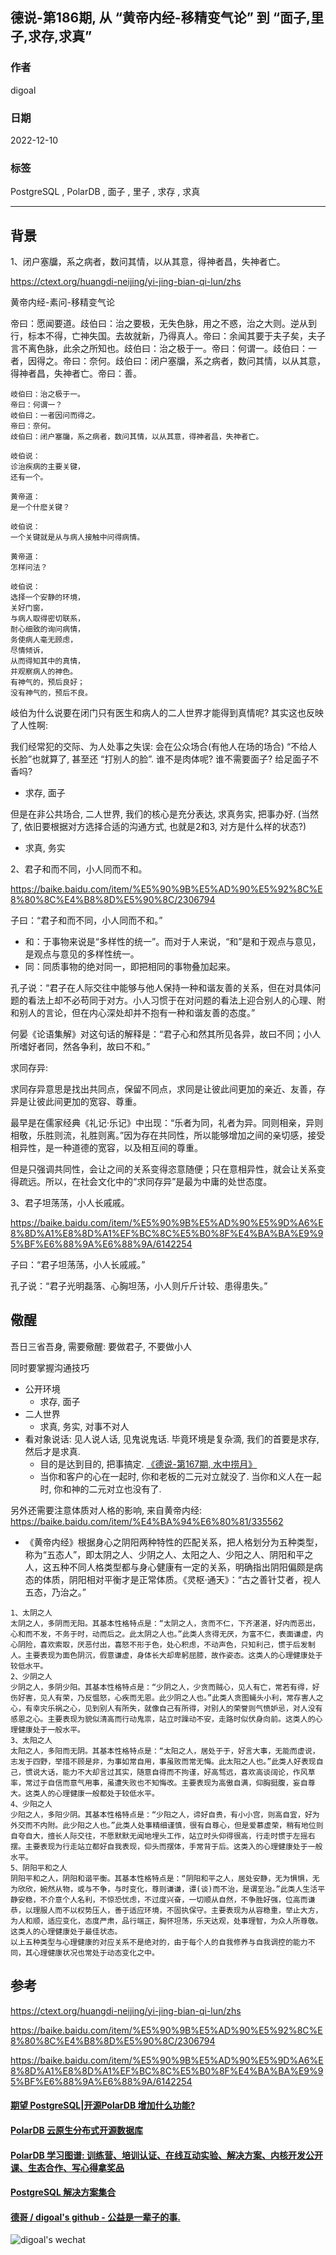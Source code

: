 ## 德说-第186期, 从 “黄帝内经-移精变气论” 到 “面子,里子,求存,求真”  
                                                
### 作者                                                
digoal                                                
                                                
### 日期                                                
2022-12-10                                             
                                                
### 标签                                                
PostgreSQL , PolarDB , 面子 , 里子 , 求存 , 求真                          
                                                
----                                                
                                                
## 背景        
1、闭户塞牖，系之病者，数问其情，以从其意，得神者昌，失神者亡。    
    
https://ctext.org/huangdi-neijing/yi-jing-bian-qi-lun/zhs    
    
黄帝内经-素问-移精变气论    
    
帝曰：愿闻要道。歧伯曰：治之要极，无失色脉，用之不惑，治之大则。逆从到行，标本不得，亡神失国。去故就新，乃得真人。帝曰：余闻其要于夫子矣，夫子言不离色脉，此余之所知也。歧伯曰：治之极于一。帝曰：何谓一。歧伯曰：一者，因得之。帝曰：奈何。歧伯曰：闭户塞牖，系之病者，数问其情，以从其意，得神者昌，失神者亡。帝曰：善。    
    
    
```    
岐伯曰：治之极于一。    
帝曰：何谓一？    
岐伯曰：一者因问而得之。    
帝曰：奈何。    
歧伯曰：闭户塞牖，系之病者，数问其情，以从其意，得神者昌，失神者亡。    
```    
    
```    
岐伯说：    
诊治疾病的主要关键，    
还有一个。    
    
黄帝道：    
是一个什麽关键？    
    
岐伯说：    
一个关键就是从与病人接触中问得病情。    
    
黄帝道：    
怎样问法？    
    
岐伯说：    
选择一个安静的环境，    
关好门窗，    
与病人取得密切联系，    
耐心细致的询问病情，    
务使病人毫无顾虑，    
尽情倾诉，    
从而得知其中的真情，    
并观察病人的神色。    
有神气的，预后良好；    
没有神气的，预后不良。    
```    
    
岐伯为什么说要在闭门只有医生和病人的二人世界才能得到真情呢?  其实这也反映了人性啊:      
    
我们经常犯的交际、为人处事之失误: 会在公众场合(有他人在场的场合) “不给人长脸”也就算了, 甚至还 “打别人的脸”.  谁不是肉体呢? 谁不需要面子? 给足面子不香吗?     
- 求存, 面子     
    
但是在非公共场合, 二人世界, 我们的核心是充分表达, 求真务实, 把事办好. (当然了, 依旧要根据对方选择合适的沟通方式, 也就是2和3, 对方是什么样的状态?)      
- 求真, 务实      
    
2、君子和而不同，小人同而不和。    
    
https://baike.baidu.com/item/%E5%90%9B%E5%AD%90%E5%92%8C%E8%80%8C%E4%B8%8D%E5%90%8C/2306794    
    
子曰：“君子和而不同，小人同而不和。”    
    
- 和：于事物来说是“多样性的统一”。而对于人来说，“和”是和于观点与意见，是观点与意见的多样性统一。    
- 同：同质事物的绝对同一，即把相同的事物叠加起来。    
    
孔子说：“君子在人际交往中能够与他人保持一种和谐友善的关系，但在对具体问题的看法上却不必苟同于对方。小人习惯于在对问题的看法上迎合别人的心理、附和别人的言论，但在内心深处却并不抱有一种和谐友善的态度。”    
    
何晏《论语集解》对这句话的解释是：“君子心和然其所见各异，故曰不同；小人所嗜好者同，然各争利，故曰不和。”    
  
求同存异:   
  
求同存异意思是找出共同点，保留不同点，求同是让彼此间更加的亲近、友善，存异是让彼此间更加的宽容、尊重。   
  
最早是在儒家经典《礼记·乐记》中出现：“乐者为同，礼者为异。同则相亲，异则相敬，乐胜则流，礼胜则离。”因为存在共同性，所以能够增加之间的亲切感，接受相异性，是一种道德的宽容，以及相互间的尊重。   
    
但是只强调共同性，会让之间的关系变得恣意随便；只在意相异性，就会让关系变得疏远。所以，在社会文化中的“求同存异”是最为中庸的处世态度。   
    
3、君子坦荡荡，小人长戚戚。    
    
https://baike.baidu.com/item/%E5%90%9B%E5%AD%90%E5%9D%A6%E8%8D%A1%E8%8D%A1%EF%BC%8C%E5%B0%8F%E4%BA%BA%E9%95%BF%E6%88%9A%E6%88%9A/6142254    
    
子曰：“君子坦荡荡，小人长戚戚。”    
    
孔子说：“君子光明磊落、心胸坦荡，小人则斤斤计较、患得患失。”    
    
## 儆醒    
    
吾日三省吾身, 需要儆醒: 要做君子, 不要做小人    
    
同时要掌握沟通技巧    
- 公开环境    
    - 求存, 面子    
- 二人世界    
    - 求真, 务实, 对事不对人    
- 看对象说话: 见人说人话, 见鬼说鬼话. 毕竟环境是复杂滴, 我们的首要是求存, 然后才是求真.      
    - 目的是达到目的, 把事搞定.   [《德说-第167期, 水中捞月》](../202210/20221027_01.md)    
    - 当你和客户的心在一起时, 你和老板的二元对立就没了. 当你和义人在一起时, 你和神的二元对立也没有了.     
  
另外还需要注意体质对人格的影响, 来自黄帝内经:  https://baike.baidu.com/item/%E4%BA%94%E6%80%81/335562  
- 《黄帝内经》根据身心之阴阳两种特性的匹配关系，把人格划分为五种类型，称为“五态人”，即太阴之人、少阴之人、太阳之人、少阳之人、阴阳和平之人，这五种不同人格类型都与身心健康有一定的关系，明确指出阴阳偏颇是病态的体质，阴阳相对平衡才是正常体质。《灵枢·通天》：“古之善针艾者，视人五态，乃治之。”       
  
```
1、太阴之人
太阴之人，多阴而无阳。其基本性格特点是：“太阴之人，贪而不仁，下齐湛湛，好内而恶出，心和而不发，不务于时，动而后之。此太阴之人也。”此类人贪得无厌，为富不仁，表面谦虚，内心阴险，喜欢索取，厌恶付出，喜怒不形于色，处心积虑，不动声色，只知利己，惯于后发制人。主要表现为面色阴沉，假意谦虚，身体长大却卑躬屈膝，故作姿态。这类人的心理健康处于较低水平。
2、少阴之人
少阴之人，多阴少阳。其基本性格特点是：“少阴之人，少贪而贼心，见人有亡，常若有得，好伤好害，见人有荣，乃反愠怒，心疾而无恩。此少阴之人也。”此类人贪图蝇头小利，常存害人之心，有幸灾乐祸之心，见到别人有所失，就像自己有所得，对别人的荣誉则气愤妒忌，对人没有感恩之心。主要表现为貌似清高而行动鬼祟，站立时躁动不安，走路时似伏身向前。这类人的心理健康处于一般水平。
3、太阳之人
太阳之人，多阳而无阴。其基本性格特点是：“太阳之人，居处于于，好言大事，无能而虚说，志发于四野，举措不顾是非，为事如常自用，事虽败而常无悔。此太阳之人也。”此类人好表现自己，惯说大话，能力不大却言过其实，随意自得而不拘谨，好高骛远，喜欢高谈阔论，作风草率，常过于自信而意气用事，虽遭失败也不知悔改。主要表现为高傲自满，仰胸挺腹，妄自尊大。这类人的心理健康一般都处于较低水平。
4、少阳之人
少阳之人，多阳少阴。其基本性格特点是：“少阳之人，谛好自贵，有小小宫，则高自宜，好为外交而不内附。此少阳之人也。”此类人处事精细谨慎，很有自尊心，但是爱慕虚荣，稍有地位则自夸自大，擅长人际交往，不愿默默无闻地埋头工作，站立时头仰得很高，行走时惯于左摇右摆。主要表现为行走站立都好自我表现，仰头而摆体，手常背于后。这类入的心理健康处于一般水平。
5、阴阳平和之人
阴阳平和之人，阴阳和谐平衡。其基本性格特点是：“阴阳和平之人，居处安静，无为惧惧，无为欣欣，婉然从物，或与不争，与时变化，尊则谦谦，谭(谈)而不治，是谓至治。”此类人生活平静安稳，不介意个人名利，不惊恐忧虑，不过度兴奋，一切顺从自然，不争胜好强，位高而谦恭，以理服人而不以权势压人，善于适应环境，不固执保守。主要表现为从容稳重，举止大方，为人和顺，适应变化，态度严肃，品行端正，胸怀坦荡，乐天达观，处事理智，为众人所尊敬。这类人的心理健康处于最佳状态。
以上五种类型与心理健康的对应关系不是绝对的，由于每个人的自我修养与自我调控的能力不同，其心理健康状况也常处于动态变化之中。
```
    
## 参考    
https://ctext.org/huangdi-neijing/yi-jing-bian-qi-lun/zhs    
    
https://baike.baidu.com/item/%E5%90%9B%E5%AD%90%E5%92%8C%E8%80%8C%E4%B8%8D%E5%90%8C/2306794    
    
https://baike.baidu.com/item/%E5%90%9B%E5%AD%90%E5%9D%A6%E8%8D%A1%E8%8D%A1%EF%BC%8C%E5%B0%8F%E4%BA%BA%E9%95%BF%E6%88%9A%E6%88%9A/6142254    
    
    
  
#### [期望 PostgreSQL|开源PolarDB 增加什么功能?](https://github.com/digoal/blog/issues/76 "269ac3d1c492e938c0191101c7238216")
  
  
#### [PolarDB 云原生分布式开源数据库](https://github.com/ApsaraDB "57258f76c37864c6e6d23383d05714ea")
  
  
#### [PolarDB 学习图谱: 训练营、培训认证、在线互动实验、解决方案、内核开发公开课、生态合作、写心得拿奖品](https://www.aliyun.com/database/openpolardb/activity "8642f60e04ed0c814bf9cb9677976bd4")
  
  
#### [PostgreSQL 解决方案集合](../201706/20170601_02.md "40cff096e9ed7122c512b35d8561d9c8")
  
  
#### [德哥 / digoal's github - 公益是一辈子的事.](https://github.com/digoal/blog/blob/master/README.md "22709685feb7cab07d30f30387f0a9ae")
  
  
![digoal's wechat](../pic/digoal_weixin.jpg "f7ad92eeba24523fd47a6e1a0e691b59")
  
